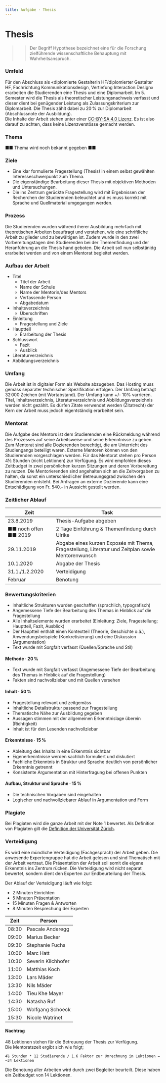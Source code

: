 ```yaml
---
title: Aufgabe · Thesis
---
```



# Thesis

>> Der Begriff Hypothese bezeichnet eine für die Forschung zielführende wissenschaftliche Behauptung mit Wahrheitsanspruch.

### Umfeld

Für den Abschluss als «diplomierte Gestalterin HF/diplomierter Gestalter HF, Fachrichtung Kommunikationsdesign, Vertiefung Interaction Design» erarbeiten die Studierenden eine Thesis und eine Diplomarbeit. Im 5. Semester wird die Thesis als theoretischer Leistungsnachweis verfasst und dieser dient bei genügender Leistung als Zulassungskriterium zur Diplomarbeit. Die Thesis zählt dabei zu 20 % zur Diplomarbeit (Abschlussnote der Ausbildung).  
Die Inhalte der Arbeit stehen unter einer [CC-BY-SA 4.0 Lizenz](https://creativecommons.org/licenses/by-sa/4.0/). Es ist also darauf zu achten, dass keine Lizenzverstösse gemacht werden.

### Thema
■■ Thema wird noch bekannt gegeben ■■

### Ziele

* Eine klar formulierte Fragestellung (Thesis) in einem selbst gewählten Interesseschwerpunkt zum Thema.
* Die eigenständige Bearbeitung dieser Thesis mit objektiven Methoden und Untersuchungen.
* Die ins Zentrum gerückte Fragestellung wird mit Ergebnissen der Recherchen der Studierenden beleuchtet und es muss korrekt mit Sprache und Quellmaterial umgegangen werden.

### Prozess

Die Studierenden wurden während iherer Ausbildung mehrfach mit theoretischen Arbeiten beauftragt und verstehen, wie eine schriftliche Arbeit zu glieder und zu bewältigen ist. Zudem wurde in den zwei Vorbereitungstagen den Studierenden bei der Themenfindung und der Heranführung an die Thesis hand geboten. Die Arbeit soll nun selbstänidg erarbeitet werden und von einem Mentorat begleitet werden.

### Aufbau der Arbeit

* Titel
  * Titel der Arbeit
  * Name der Schule
  * Name der Mentorin/des Mentors
  * Verfassende Person
  * Abgabedatum
* Inhaltsverzeichnis
  * Überschriften
* Einleitung
  * Fragestellung und Ziele
* Hauptteil
  * Erarbeitung der Thesis
* Schlusswort
  * Fazit
  * Ausblick
* Literaturverzeichnis
* Abbildungsverzeichnis

### Umfang

Die Arbeit ist in digitaler Form als Website abzugeben. Das Hosting muss gemäss separater technischer Spezifikation erfolgen. Der Umfang beträgt 32 000 Zeichen (mit Wortabstand). Der Umfang kann +/- 10% varrieren. Titel, Inhaltsverzeichnis, Literaturverzeichnis und Abbildungsverzeichnis werden nicht gezählt. Es dürfen Zitate verwendet werden (Zitatrecht) der Kern der Arbeit muss jedoch eigentständig erarbeitet sein.

### Mentorat

Die Aufgabe des Mentors ist dem Studierenden eine Rückmeldung während des Prozesses auf seine Arbeitsweise und seine Erkenntnisse zu geben.  
Zum Mentorat sind alle Dozierenden berechtigt, die am Unterricht des Studiengangs beteiligt waren. Externe Mentoren können von den Studierenden vorgeschlagen werden.
Für das Mentorat stehen pro Person 4½ Stunden (nicht Lektionen) zur Verfügung. Es wird empfohlen dieses Zeitbudget in zwei persönlichen kurzen Sitzungen und deren Vorbereitung zu nutzen. Die Mentorierenden sind angehalten sich an die Zeitvorgaben zu halten, da sonst ein unterschiedlicher Betreuungsgrad zwischen den Studierenden entsteht.
Bei Anfragen an externe Dozierende kann eine Entschädigung von Fr. 540.– in Aussicht gestellt werden.

### Zeitlicher Ablauf

| Zeit           | Task                                           |
| -------------- | ---------------------------------------------- |
| 23.8.2019      | Thesis-Aufgabe abgeben                         |
| ■■ noch offen ■■ 2019 | 2 Tage Einführung & Themenfindung durch Ulrike |
| 29.11.2019     | Abgabe eines kurzen Exposés mit Thema, Fragestellung, Literatur und Zeitplan sowie Mentorenwunsch    |
| 10.1.2020      | Abgabe der Thesis                              |
| 31.1./1.2.2020 | Verteidigung                                   |
| Februar        | Benotung                                       |

### Bewertungskriterien
* Inhaltliche Strukturen wurden geschaffen (sprachlich, typografisch)
* Angemessene Tiefe der Bearbeitung des Themas in Hinblick auf die Fragestellung
* Alle Inhaltselemente wurden erarbeitet (Einleitung: Ziele, Fragestellung; Hauptteil, Fazit, Ausblick)
* Der Hauptteil enthält einen Kontextteil (Theorie, Geschichte o.ä.), Anwendungsbeispiele (Konkretisierung) und eine Diskussion (Argumentation)
* Text wurde mit Sorgfalt verfasst (Quellen/Sprache und Stil)

#### Methode · 20 %
* Text wurde mit Sorgfalt verfasst (Angemessene Tiefe der Bearbeitung des Themas in Hinblick auf die Fragestellung)
* Fakten sind nachvollziebar und mit Quellen versehen

#### Inhalt · 50 %
* Fragestellung relevant und zeitgemäss
* Inhaltliche Detailstruktur passend zur Fragestellung
* Thematische Nähe zur Ausbildung gegeben
* Aussagen stimmen mit der allgemeinen Erkenntnislage überein (Richtigkeit)
* Inhalt ist für den Lesenden nachvollziebar

#### Erkenntnisse · 15 %
* Ableitung des Inhalts in eine Erkenntnis sichtbar
* Eigenerkenntnisse werden sachlich formuliert und diskutiert
* Fachliche Erkenntnis in Struktur und Sprache deutlich von persönlicher Erkenntnis getrennt
* Konsistente Argumentation mit Hinterfragung bei offenen Punkten

#### Aufbau, Struktur und Sprache · 15 %
* Die technischen Vorgaben sind eingehalten
* Logischer und nachvollziebarer Ablauf in Argumentation und Form


### Plagiate
Bei Plagiaten wird die ganze Arbeit mit der Note 1 bewertet. Als Definition von Plagiaten gilt die [Definition der Universität Zürich](https://www.uzh.ch/de/studies/teaching/plagiate.html).


### Verteidigung

Es wird eine mündliche Verteidigung (Fachgespräch) der Arbeit geben. Die anwesende Expertengruppe hat die Arbeit gelesen und sind Thematisch mit der Arbeit vertraut. Die Präsentation der Arbeit soll somit die eigene Erkenntnis ins Zentrum rücken. Die Verteidigung wird nicht separat bewertet, sondern dient den Experten zur Endbeurteilung der Thesis.

Der Ablauf der Verteidigung läuft wie folgt:

* 2 Minuten Einrichten
* 5 Minuten Präsentation
* 15 Minuten Fragen & Antworten
* 8 Minuten Besprechung der Experten

| Zeit  | Person             |
| ----- | ------------------ |
| 08:30 | Pascale Anderegg   |
| 09:00 | Marius Becker      |
| 09:30 | Stephanie Fuchs    |
| 10:00 | Marc Hatt          |
| 10:30 | Severin Kilchhofer |
| 11:00 | Matthias Koch      |
| 13:00 | Lars Mäder         |
| 13:30 | Nils Mäder         |
| 14:00 | Tieu Khe Mayer     |
| 14:30 | Natasha Ruf        |
| 15:00 | Wolfgang Schoeck   |
| 15:30 | Nicole Watrinet    |

#### Nachtrag

48 Lektionen stehen für die Betreuung der Thesis zur Verfügung.  
Die Mentoratszeit ergibt sich wie folgt;

```
4½ Stunden * 12 Studierende / 1.6 Faktor zur Umrechnung in Lektionen = ~34 Lektionen
```

Die Benotung aller Arbeiten wird durch zwei Begleiter beurteilt. Diese haben ein Zeitbudget von 14 Lektionen.
